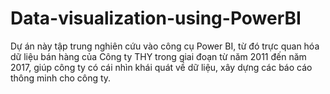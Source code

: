 # Data-visualization-using-PowerBI

Dự án này tập trung nghiên cứu vào công cụ Power BI, từ đó trực quan hóa dữ liệu bán hàng của Công ty THY trong giai đoạn từ năm 2011 đến năm 2017, giúp công ty có cái nhìn khái quát về dữ liệu, xây dựng các báo cáo thông minh cho công ty.

